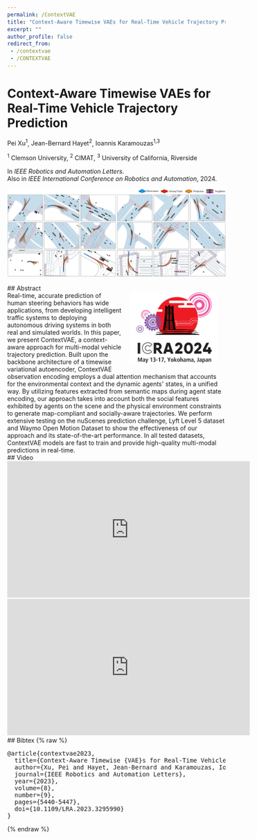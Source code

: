 ```yaml
---
permalink: /ContextVAE
title: "Context-Aware Timewise VAEs for Real-Time Vehicle Trajectory Prediction"
excerpt: ""
author_profile: false
redirect_from: 
 - /contextvae
 - /CONTEXTVAE
--- 
```



# Context-Aware Timewise VAEs for Real-Time Vehicle Trajectory Prediction

<p class="author">
<span>Pei Xu<sup>1</sup></span>,
<span>Jean-Bernard Hayet<sup>2</sup></span>,
<span>Ioannis Karamouzas<sup>1,3</sup></span>
</p>

<p class="affiliation">
<span><sup>1</sup> Clemson University</span>,
<span><sup>2</sup> CIMAT</span>,
<span><sup>3</sup> University of California, Riverside</span>
</p>


In _IEEE Robotics and Automation Letters_.<br />
Also in _IEEE International Conference on Robotics and Automation_, 2024.

<div class="m10"></div>
<div class="teaser">
<p><img src="projects/ContextVAE/teaser.png" /></p>
</div>

<div class="m10"></div>
## Abstract
<div class="abstract">
<img src="projects/ContextVAE/ICRA2024_logo_quick_links.png" style="width:200px;float:right;max-width:100%;padding:0 20px 10px 20px" />
Real-time, accurate prediction of human steering behaviors has wide applications, from developing intelligent traffic systems to deploying autonomous driving systems in both real and simulated worlds. In this paper, we present ContextVAE, a context-aware approach for multi-modal vehicle trajectory prediction. Built upon the backbone architecture of a timewise variational autoencoder, ContextVAE observation encoding employs a dual attention mechanism that accounts for the environmental context and the dynamic agents' states, in a unified way. By utilizing features extracted from semantic maps during agent state encoding, our approach takes into account both the social features exhibited by agents on the scene and the physical environment constraints to generate map-compliant and socially-aware trajectories. We perform extensive testing on the nuScenes prediction challenge, Lyft Level 5 dataset and Waymo Open Motion Dataset to show the effectiveness of our approach and its state-of-the-art performance. In all tested datasets, ContextVAE models are fast to train and provide high-quality multi-modal predictions in real-time.
</div>

<div class="m10"></div>
<a class="paper-link" href="https://arxiv.org/abs/2302.10873" title="Paper"></a>
<a class="code-link" href="https://github.com/xupei0610/contextvae" title="Code"></a>

<div class="m10"></div>
## Video
<div style="max-width:560px">
<iframe width="560" height="315" src="https://www.youtube.com/embed/wg6laeYpnW8" frameborder="0" allow="accelerometer; autoplay; clipboard-write; encrypted-media; gyroscope; picture-in-picture; web-share" allowfullscreen></iframe>
</div>
<div style="max-width:560px">
<iframe width="560" height="315" src="https://www.youtube.com/embed/5MOCsSQ9dbU" frameborder="0" allow="accelerometer; autoplay; clipboard-write; encrypted-media; gyroscope; picture-in-picture; web-share" allowfullscreen></iframe>
</div>

<div class="m10"></div>
## Bibtex
{% raw %}<pre class="bibtex">
@article{contextvae2023,
  title={Context-Aware Timewise {VAE}s for Real-Time Vehicle Trajectory Prediction},
  author={Xu, Pei and Hayet, Jean-Bernard and Karamouzas, Ioannis},
  journal={IEEE Robotics and Automation Letters},
  year={2023},
  volume={8},
  number={9},
  pages={5440-5447},
  doi={10.1109/LRA.2023.3295990}
}
</pre>{% endraw %}

